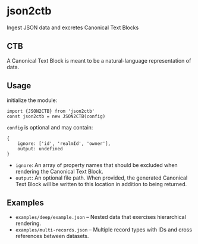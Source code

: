 # json2ctb
Ingest JSON data and excretes Canonical Text Blocks

## CTB

A Canonical Text Block is meant to be a natural-language representation of data.


## Usage

initialize the module:

```
import {JSON2CTB} from 'json2ctb'
const json2ctb = new JSON2CTB(config)
```

`config` is optional and may contain:

```
{
    ignore: ['id', 'realmId', 'owner'],
    output: undefined
}
```

- `ignore`: An array of property names that should be excluded when rendering the Canonical Text Block.
- `output`: An optional file path. When provided, the generated Canonical Text Block will be written to this location in addition to being returned.

## Examples

- `examples/deep/example.json` – Nested data that exercises hierarchical rendering.
- `examples/multi-records.json` – Multiple record types with IDs and cross references between datasets.
